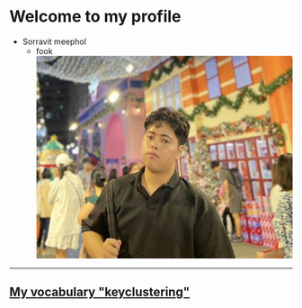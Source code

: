 # Welcome to my profile
- Sorravit meephol
  - fook
![sorravit](pic/1731855411346.jpeg)

---

## [My vocabulary "keyclustering"](keyclustering.md)
